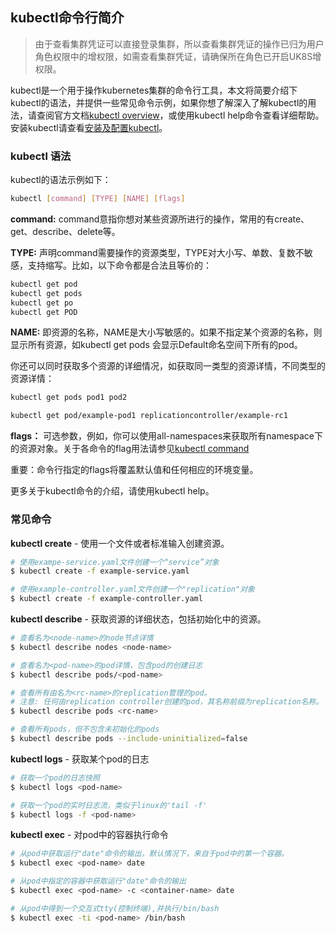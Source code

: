 
## kubectl命令行简介

> 由于查看集群凭证可以直接登录集群，所以查看集群凭证的操作已归为用户角色权限中的增权限，如需查看集群凭证，请确保所在角色已开启UK8S增权限。

kubectl是一个用于操作kubernetes集群的命令行工具，本文将简要介绍下kubectl的语法，并提供一些常见命令示例，如果你想了解深入了解kubectl的用法，请查阅官方文档[kubectl overview](https://kubernetes.io/docs/reference/kubectl/overview/)，或使用kubectl help命令查看详细帮助。 安装kubectl请查看[安装及配置kubectl](uk8s/manageviakubectl/connectviakubectl)。


### kubectl 语法

kubectl的语法示例如下：
```bash
kubectl [command] [TYPE] [NAME] [flags]
```
**command:** command意指你想对某些资源所进行的操作，常用的有create、get、describe、delete等。

**TYPE:** 声明command需要操作的资源类型，TYPE对大小写、单数、复数不敏感，支持缩写。比如，以下命令都是合法且等价的：
```bash
kubectl get pod 
kubectl get pods
kubectl get po
kubectl get POD
```
**NAME:** 即资源的名称，NAME是大小写敏感的。如果不指定某个资源的名称，则显示所有资源，如kubectl get pods 会显示Default命名空间下所有的pod。

你还可以同时获取多个资源的详细情况，如获取同一类型的资源详情，不同类型的资源详情：
```bash
kubectl get pods pod1 pod2
```

```bash
kubectl get pod/example-pod1 replicationcontroller/example-rc1
```

**flags：** 可选参数，例如，你可以使用all-namespaces来获取所有namespace下的资源对象。关于各命令的flag用法请参见[kubectl command](https://kubernetes.io/docs/reference/generated/kubectl/kubectl-commands)

重要：命令行指定的flags将覆盖默认值和任何相应的环境变量。

更多关于kubectl命令的介绍，请使用kubectl help。


### 常见命令

**kubectl create** - 使用一个文件或者标准输入创建资源。

```bash
# 使用exampe-service.yaml文件创建一个“service”对象
$ kubectl create -f example-service.yaml

# 使用example-controller.yaml文件创建一个"replication"对象
$ kubectl create -f example-controller.yaml

```

**kubectl describe** - 获取资源的详细状态，包括初始化中的资源。

```bash
# 查看名为<node-name>的node节点详情
$ kubectl describe nodes <node-name>

# 查看名为<pod-name>的pod详情，包含pod的创建日志
$ kubectl describe pods/<pod-name>

# 查看所有由名为<rc-name>的replication管理的pod。
# 注意: 任何由replication controller创建的pod，其名称前缀为replication名称。
$ kubectl describe pods <rc-name>

# 查看所有pods，但不包含未初始化的pods
$ kubectl describe pods --include-uninitialized=false

```

**kubectl logs** - 获取某个pod的日志

```bash
# 获取一个pod的日志快照
$ kubectl logs <pod-name>

# 获取一个pod的实时日志流，类似于linux的'tail -f'
$ kubectl logs -f <pod-name>
```

**kubectl exec** - 对pod中的容器执行命令

```bash
# 从pod中获取运行"date"命令的输出，默认情况下，来自于pod中的第一个容器。
$ kubectl exec <pod-name> date

# 从pod中指定的容器中获取运行"date"命令的输出
$ kubectl exec <pod-name> -c <container-name> date

# 从pod中得到一个交互式tty(控制终端),并执行/bin/bash
$ kubectl exec -ti <pod-name> /bin/bash
```
